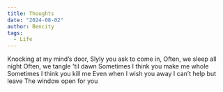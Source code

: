 ```yaml
---
title: Thoughts
date: "2024-08-02"
author: Bencity
tags:
  - Life
---
```


Knocking at my mind’s door,
Slyly you ask to come in,
Often, we sleep all night
Often, we tangle 'til dawn
Sometimes I think you make me whole
Sometimes I think you kill me
Even when I wish you away
I can’t help but leave
The window open for you
